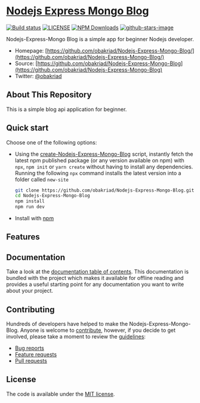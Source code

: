 # [Nodejs Express Mongo Blog](https://github.com/obakriad/Nodejs-Express-Mongo-Blog/)

[![Build status](https://github.com/obakriad/Nodejs-Express-Mongo-Blog/workflows/Build%20status/badge.svg)](https://github.com/obakriad/Nodejs-Express-Mongo-Blog/actions?query=workflow%3A%22Build+status%22+branch%3Amain)
[![LICENSE](https://img.shields.io/badge/license-MIT-lightgrey.svg)](https://github.com/obakriad/Nodejs-Express-Mongo-Blog/blob/main/LICENSE.txt)
[![NPM Downloads](https://img.shields.io/npm/dt/Nodejs-Express-Mongo-Blog.svg)](https://www.npmjs.com/package/Nodejs-Express-Mongo-Blog)
[![github-stars-image](https://img.shields.io/github/stars/obakriad/Nodejs-Express-Mongo-Blog.svg?label=github%20stars)](https://github.com/obakriad/Nodejs-Express-Mongo-Blog)

Nodejs-Express-Mongo Blog is a simple app for beginner Nodejs developer.

- Homepage: [https://github.com/obakriad/Nodejs-Express-Mongo-Blog/](https://github.com/obakriad/Nodejs-Express-Mongo-Blog/)
- Source: [https://github.com/obakriad/Nodejs-Express-Mongo-Blog](https://github.com/obakriad/Nodejs-Express-Mongo-Blog)
- Twitter: [@obakriad](https://twitter.com/obakriad)

## About This Repository

This is a simple blog api application for beginner.

## Quick start

Choose one of the following options:

- Using the [create-Nodejs-Express-Mongo-Blog](https://github.com/obakriad/create-Nodejs-Express-Mongo-Blog)
  script, instantly fetch the latest npm published package (or any version
  available on npm) with `npx`, `npm init` or `yarn create` without having to
  install any dependencies. Running the following `npx` command installs the
  latest version into a folder called `new-site`

  ```bash
  git clone https://github.com/obakriad/Nodejs-Express-Mongo-Blog.git
  cd Nodejs-Express-Mongo-Blog
  npm install
  npm run dev
  ```

- Install with [npm](https://www.npmjs.com/)

## Features

## Documentation

Take a look at the [documentation table of contents](docs/TOC.md). This
documentation is bundled with the project which makes it available for offline
reading and provides a useful starting point for any documentation you want to
write about your project.

## Contributing

Hundreds of developers have helped to make the Nodejs-Express-Mongo-Blog. Anyone is
welcome to [contribute](.github/CONTRIBUTING.md), however, if you decide to get
involved, please take a moment to review the [guidelines](.github/CONTRIBUTING.md):

- [Bug reports](.github/CONTRIBUTING.md#bugs)
- [Feature requests](.github/CONTRIBUTING.md#features)
- [Pull requests](.github/CONTRIBUTING.md#pull-requests)

## License

The code is available under the [MIT license](LICENSE.txt).
